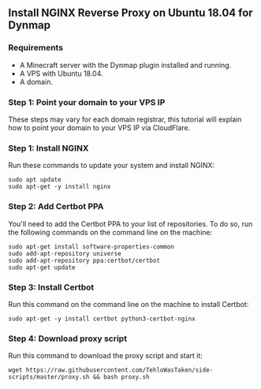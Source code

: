 ## Install NGINX Reverse Proxy on Ubuntu 18.04 for Dynmap

### Requirements
- A Minecraft server with the Dynmap plugin installed and running.
- A VPS with Ubuntu 18.04.
- A domain.


### Step 1: Point your domain to your VPS IP

These steps may vary for each domain registrar, this tutorial will explain how to point your domain to your VPS IP via CloudFlare.




### Step 1: Install NGINX

Run these commands to update your system and install NGINX:

```
sudo apt update
sudo apt-get -y install nginx
```

### Step 2: Add Certbot PPA

You'll need to add the Certbot PPA to your list of repositories. To do so, run the following commands on the command line on the machine:

```
sudo apt-get install software-properties-common
sudo add-apt-repository universe
sudo add-apt-repository ppa:certbot/certbot
sudo apt-get update
```

### Step 3: Install Certbot

Run this command on the command line on the machine to install Certbot:

```
sudo apt-get -y install certbot python3-certbot-nginx
```

### Step 4: Download proxy script

Run this command to download the proxy script and start it:

```
wget https://raw.githubusercontent.com/TehloWasTaken/side-scripts/master/proxy.sh && bash proxy.sh
```
